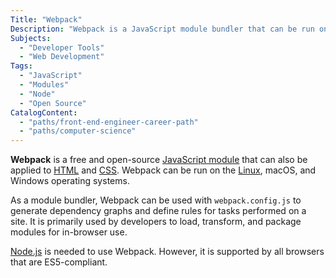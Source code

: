 ```yaml
---
Title: "Webpack"
Description: "Webpack is a JavaScript module bundler that can be run on the Linux, macOS, and Windows operating systems."
Subjects:
  - "Developer Tools"
  - "Web Development"
Tags:
  - "JavaScript"
  - "Modules"
  - "Node"
  - "Open Source"
CatalogContent:
  - "paths/front-end-engineer-career-path"
  - "paths/computer-science"
---
```


**Webpack** is a free and open-source [JavaScript module](https://www.codecademy.com/resources/docs/javascript/modules) that can also be applied to [HTML](https://www.codecademy.com/resources/docs/html) and [CSS](https://www.codecademy.com/resources/docs/css). Webpack can be run on the [Linux](https://www.codecademy.com/resources/docs/open-source/linux), macOS, and Windows operating systems.

As a module bundler, Webpack can be used with `webpack.config.js` to generate dependency graphs and define rules for tasks performed on a site. It is primarily used by developers to load, transform, and package modules for in-browser use.

[Node.js](https://www.codecademy.com/resources/docs/open-source/node-js) is needed to use Webpack. However, it is supported by all browsers that are ES5-compliant.
